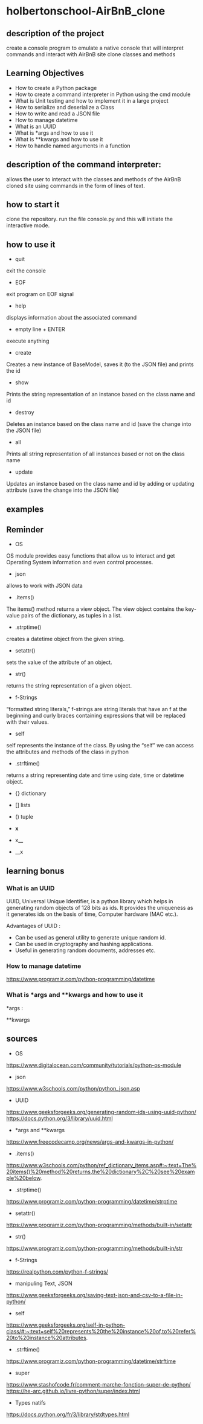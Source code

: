 # holbertonschool-AirBnB_clone

## description of the project

create a console program to emulate a native console that will interpret commands and interact with AirBnB site clone classes and methods

## Learning Objectives

- How to create a Python package
- How to create a command interpreter in Python using the cmd module
- What is Unit testing and how to implement it in a large project
- How to serialize and deserialize a Class
- How to write and read a JSON file
- How to manage datetime
- What is an UUID
- What is *args and how to use it
- What is **kwargs and how to use it
- How to handle named arguments in a function

## description of the command interpreter:

allows the user to interact with the classes and methods of the AirBnB cloned site using commands in the form of lines of text.

## how to start it

clone the repository. run the file console.py and this will initiate the interactive mode.

## how to use it

- quit

exit the console
- EOF

exit program on EOF signal
- help

displays information about the associated command
- empty line + ENTER

execute anything
- create

Creates a new instance of BaseModel, saves it (to the JSON file) and prints the id
- show

Prints the string representation of an instance based on the class name and id
- destroy

Deletes an instance based on the class name and id (save the change into the JSON file)
- all

Prints all string representation of all instances based or not on the class name
- update

Updates an instance based on the class name and id by adding or updating attribute (save the change into the JSON file)

## examples

## Reminder

- OS

OS module provides easy functions that allow us to interact and get Operating System information and even control processes.

- json

allows to work with JSON data

- .items()

The items() method returns a view object. The view object contains the key-value pairs of the dictionary, as tuples in a list.

- .strptime()

creates a datetime object from the given string.

- setattr()

sets the value of the attribute of an object.

- str()

returns the string representation of a given object.

- f-Strings

“formatted string literals,” f-strings are string literals that have an f at the beginning and curly braces containing expressions that will be replaced with their values.

- self

self represents the instance of the class. By using the “self”  we can access the attributes and methods of the class in python

- .strftime()

returns a string representing date and time using date, time or datetime object.

- {} dictionary 
- [] lists
- () tuple

- __x__

- x__

- __x

## learning bonus

### What is an UUID

UUID, Universal Unique Identifier, is a python library which helps in generating random objects of 128 bits as ids. It provides the uniqueness as it generates ids on the basis of time, Computer hardware (MAC etc.).

Advantages of UUID :
- Can be used as general utility to generate unique random id.
- Can be used in cryptography and hashing applications.
- Useful in generating random documents, addresses etc.

### How to manage datetime
https://www.programiz.com/python-programming/datetime

### What is *args and **kwargs and how to use it

*args :

**kwargs

## sources

- OS

https://www.digitalocean.com/community/tutorials/python-os-module

- json

https://www.w3schools.com/python/python_json.asp

- UUID

https://www.geeksforgeeks.org/generating-random-ids-using-uuid-python/
https://docs.python.org/3/library/uuid.html

- *args and **kwargs

https://www.freecodecamp.org/news/args-and-kwargs-in-python/

- .items()

https://www.w3schools.com/python/ref_dictionary_items.asp#:~:text=The%20items()%20method%20returns,the%20dictionary%2C%20see%20example%20below.

- .strptime()

https://www.programiz.com/python-programming/datetime/strptime

- setattr()

https://www.programiz.com/python-programming/methods/built-in/setattr

- str()

https://www.programiz.com/python-programming/methods/built-in/str

- f-Strings

https://realpython.com/python-f-strings/

- manipuling Text, JSON

https://www.geeksforgeeks.org/saving-text-json-and-csv-to-a-file-in-python/

- self

https://www.geeksforgeeks.org/self-in-python-class/#:~:text=self%20represents%20the%20instance%20of,to%20refer%20to%20instance%20attributes.

- .strftime()

https://www.programiz.com/python-programming/datetime/strftime

- super

https://www.stashofcode.fr/comment-marche-fonction-super-de-python/
https://he-arc.github.io/livre-python/super/index.html

- Types natifs

https://docs.python.org/fr/3/library/stdtypes.html
